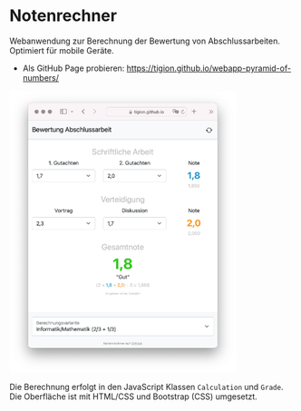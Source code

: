 # Notenrechner

Webanwendung zur Berechnung der Bewertung von Abschlussarbeiten. Optimiert für mobile Geräte.

- Als GitHub Page probieren: https://tigion.github.io/webapp-pyramid-of-numbers/

<img src="https://github.com/tigion/htw-webapp-grade-calculator/blob/main/README-screenshot.png" alt="Screenshot" width="400"/>

Die Berechnung erfolgt in den JavaScript Klassen `Calculation` und `Grade`. Die Oberfläche ist mit HTML/CSS und Bootstrap (CSS) umgesetzt.
